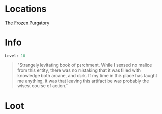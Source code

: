 <!-- TITLE: Book of the Dead -->

# Locations
[The Frozen Purgatory](purgatory)

# Info

```perl
Level: 10
```
> "Strangely levitating book of parchment.  While I sensed no malice from this entity, there was no mistaking that it was filled with knowledge both arcane, and dark.  If my time in this place has taught me anything, it was that leaving this artifact be was probably the wisest course of action."

# Loot